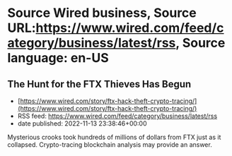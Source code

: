 # Source Wired business, Source URL:https://www.wired.com/feed/category/business/latest/rss, Source language: en-US

## The Hunt for the FTX Thieves Has Begun
 - [https://www.wired.com/story/ftx-hack-theft-crypto-tracing/](https://www.wired.com/story/ftx-hack-theft-crypto-tracing/)
 - RSS feed: https://www.wired.com/feed/category/business/latest/rss
 - date published: 2022-11-13 23:38:46+00:00

Mysterious crooks took hundreds of millions of dollars from FTX just as it collapsed. Crypto-tracing blockchain analysis may provide an answer.
